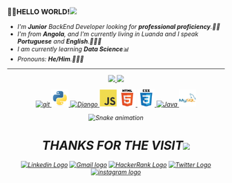 <h3>👋🏿HELLO WORLD!<img src="https://github.com/TheDudeThatCode/TheDudeThatCode/blob/master/Assets/Earth.gif" width="17px"></h3>

<em><p> 
- I'm **Junior** BackEnd Developer looking for **professional proficiency**.🤌🏿
- I'm from **Angola**, and I'm currently living in Luanda and I speak **Portuguese** and **English**.👨🏿‍💻
- I am currently learning **Data Science**📊
- Pronouns: **He/Him**.👨🏿‍🦱<p/>
 <em/>
<hr>

 
<div align="center">
  <a href="https://github.com/humberto-matondo">
    <img height="150em" src="https://github-readme-stats.vercel.app/api?username=humberto-matondo&count_private=true&include_all_commits=true&show_icons=true&theme=highcontrast&hide_border=false&show_owner=true"/>
    <img height="150em" src="https://github-readme-stats.vercel.app/api/top-langs/?username=humberto-matondo&theme=highcontrast&hide_border=false&&layout=compact"/>
  </a>

<p></p><div align="center">
<div style="display: inline_block">
<a href="https://git-scm.com/" target="_blank"> <img src="https://www.vectorlogo.zone/logos/git-scm/git-scm-icon.svg" alt="git" width="40" height="40"/> </a>
<a href="https://www.python.org" target="_blank"> <img src="https://raw.githubusercontent.com/devicons/devicon/master/icons/python/python-original.svg" alt="python" width="40" height="40"/> </a>   
<a href="https://www.djangoproject.com" target="_blank"> <img src="https://cdn.jsdelivr.net/gh/devicons/devicon/icons/django/django-plain.svg" alt="Django" width="40" height="40"/> </a>   
<a href="https://developer.mozilla.org/en-US/docs/Web/JavaScript" target="_blank"> <img src="https://raw.githubusercontent.com/devicons/devicon/master/icons/javascript/javascript-original.svg" alt="javascript" width="40" height="40"/></a>
<a href="https://www.w3.org/html/" target="_blank"> <img src="https://raw.githubusercontent.com/devicons/devicon/master/icons/html5/html5-original-wordmark.svg" alt="html5" width="40" height="40"/> </a> 
<a href="https://www.w3schools.com/css/" target="_blank"> <img src="https://raw.githubusercontent.com/devicons/devicon/master/icons/css3/css3-original-wordmark.svg" alt="css3" width="40" height="40"/> </a>
<a href="https://www.java.com" target="_blank"> <img src="https://pbs.twimg.com/media/Ff3W1jKWYAEvj1p?format=png&name=small" alt="Java" width="40" height="40"/> </a> 
<a href="https://www.mysql.com/" target="_blank"> <img src="https://raw.githubusercontent.com/devicons/devicon/master/icons/mysql/mysql-original-wordmark.svg" alt="mysql" width="40" height="40"/> </a>
</div>
  
<div align="center">

  ![Snake animation](https://github.com/humberto-matondo/Humberto-Matondo/blob/output/github-contribution-grid-snake.svg)
  
</div> 
  
# THANKS FOR THE VISIT<img src="https://github.com/TheDudeThatCode/TheDudeThatCode/blob/master/Assets/Handshake.gif" height="35px"> 

[<img src="https://github.com/TheDudeThatCode/TheDudeThatCode/blob/master/Assets/Linkedin.svg" alt="Linkedin Logo" width="32">](https://www.linkedin.com/in/humberto-matondo-b701a4174/)  [<img src="https://github.com/TheDudeThatCode/TheDudeThatCode/blob/master/Assets/Gmail.svg" alt="Gmail logo" height="32">](mailto:Humbertomat99@gmail.com) 
[<img src="https://github.com/TheDudeThatCode/TheDudeThatCode/blob/master/Assets/HackerRank.svg" alt="HackerRank Logo" width="30">](https://www.hackerrank.com/humbertomat99)  [<img src="https://github.com/TheDudeThatCode/TheDudeThatCode/blob/master/Assets/Twitter.svg" alt="Twitter Logo" width="32">](https://twitter.com/Matondo_98) 
[<img src="https://github.com/TheDudeThatCode/TheDudeThatCode/blob/master/Assets/Instagram.svg" alt="instagram logo" width="32">](https://www.instagram.com/humberto_matt/)  
